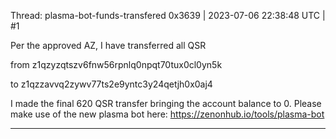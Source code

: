 Thread: plasma-bot-funds-transfered
0x3639 | 2023-07-06 22:38:48 UTC | #1

Per the approved AZ, I have transferred all QSR 

from
z1qzyzqtszv6fnw56rpnlq0npqt70tux0cl0yn5k

to
z1qzzavvq2zywv77ts2e9yntc3y24qetjh0x0aj4

I made the final 620 QSR transfer bringing the account balance to 0.  Please make use of the new plasma bot here: https://zenonhub.io/tools/plasma-bot

-------------------------

